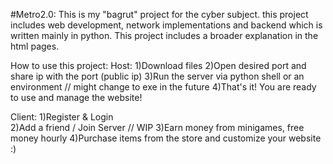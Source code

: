 #Metro2.0:
This is my "bagrut" project for the cyber subject. this project includes web development, network implementations and backend which is written mainly in python.
This project includes a broader explanation in the html pages.

How to use this project:
Host:
  1)Download files
  2)Open desired port and share ip with the port (public ip)
  3)Run the server via python shell or an environment // might change to exe in the future
  4)That's it! You are ready to use and manage the website!

Client:
  1)Register & Login  
  2)Add a friend / Join Server // WIP
  3)Earn money from minigames, free money hourly
  4)Purchase items from the store and customize your website :)
  
  
  
